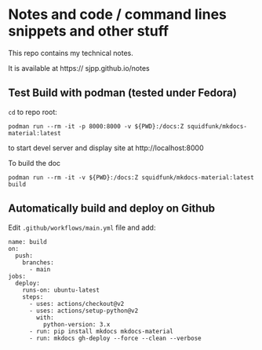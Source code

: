 # Notes and code / command lines snippets and other stuff

This repo contains my technical notes.

It is available at https:// sjpp.github.io/notes

## Test Build with podman (tested under Fedora)

`cd` to repo root:

	podman run --rm -it -p 8000:8000 -v ${PWD}:/docs:Z squidfunk/mkdocs-material:latest

to start devel server and display site at http://localhost:8000

To build the doc

	podman run --rm -it -v ${PWD}:/docs:Z squidfunk/mkdocs-material:latest build

## Automatically build and deploy on Github

Edit `.github/workflows/main.yml` file and add:

```
name: build
on:
  push:
    branches:
      - main
jobs:
  deploy:
    runs-on: ubuntu-latest
    steps:
      - uses: actions/checkout@v2
      - uses: actions/setup-python@v2
        with:
          python-version: 3.x
      - run: pip install mkdocs mkdocs-material
      - run: mkdocs gh-deploy --force --clean --verbose
```

